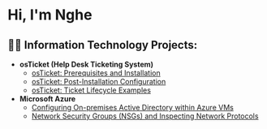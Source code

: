 <h1>Hi, I'm Nghe

<h2>👨‍💻 Information Technology Projects:</h2>

- <b>osTicket (Help Desk Ticketing System)</b>
  - [osTicket: Prerequisites and Installation](https://github.com/HenryNGP/osticket-prereqs)
  - [osTicket: Post-Installation Configuration](https://github.com/HenryNGP/post-install-config)
  - [osTicket: Ticket Lifecycle Examples](https://github.com/HenryNGP/ticket-lifecycle)
- <b>Microsoft Azure</b>
  - [Configuring On-premises Active Directory within Azure VMs](https://github.com/HenryNGP/configure-ad)
  - [Network Security Groups (NSGs) and Inspecting Network Protocols](https://github.com/HenryNGP/azure-network-protocols)
